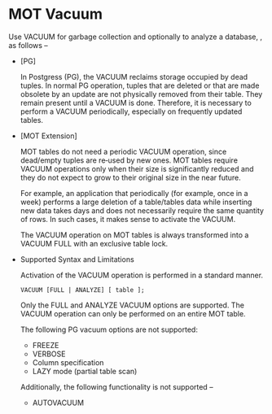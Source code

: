 # MOT Vacuum<a name="EN-US_TOPIC_0270171503"></a>

Use VACUUM for garbage collection and optionally to analyze a database, , as follows –

-   \[PG\]

    In Postgress \(PG\), the VACUUM reclaims storage occupied by dead tuples. In normal PG operation, tuples that are deleted or that are made obsolete by an update are not physically removed from their table. They remain present until a VACUUM is done. Therefore, it is necessary to perform a VACUUM periodically, especially on frequently updated tables.

-   \[MOT Extension\]

    MOT tables do not need a periodic VACUUM operation, since dead/empty tuples are re‑used by new ones. MOT tables require VACUUM operations only when their size is significantly reduced and they do not expect to grow to their original size in the near future.

    For example, an application that periodically \(for example, once in a week\) performs a large deletion of a table/tables data while inserting new data takes days and does not necessarily require the same quantity of rows. In such cases, it makes sense to activate the VACUUM.

    The VACUUM operation on MOT tables is always transformed into a VACUUM FULL with an exclusive table lock.


-   Supported Syntax and Limitations

    Activation of the VACUUM operation is performed in a standard manner.

    ```
    VACUUM [FULL | ANALYZE] [ table ]; 
    ```

    Only the FULL and ANALYZE VACUUM options are supported. The VACUUM operation can only be performed on an entire MOT table.

    The following PG vacuum options are not supported:

    -   FREEZE
    -   VERBOSE
    -   Column specification
    -   LAZY mode \(partial table scan\)

    Additionally, the following functionality is not supported –

    -   AUTOVACUUM


